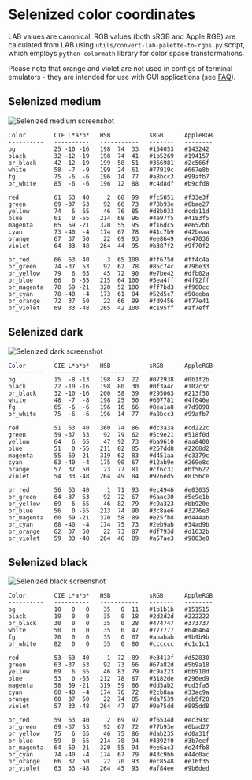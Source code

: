 Selenized color coordinates
===========================

LAB values are canonical.  RGB values (both sRGB and Apple RGB) are calculated
from LAB using `utils/convert-lab-palette-to-rgbs.py` script, which employs
`python-colormath` library for color space transformations.

Please note that orange and violet are not used in configs of terminal
emulators - they are intended for use with GUI applications (see
[FAQ](README.md#where-are-orange-and-violet)).



Selenized medium
----------------

![Selenized medium screenshot](http://i.imgur.com/U4y7JTc.png)

```
Color        CIE L*a*b*   HSB           sRGB      AppleRGB
----------   ----------   -----------   -------   --------
bg           25 -10 -16   198  74  33   #154053   #143242
black        32 -12 -19   198  74  41   #1b5269   #194157
br_black     42 -12 -19   199  58  51   #366981   #2c566f
white        58  -7  -9   199  24  61   #77919c   #667e8b
fg           75  -6  -6   196  14  77   #a8bcc3   #99afb7
br_white     85  -6  -6   196  12  88   #c4d8df   #b9cfd8

red          61  63  40     2  68  99   #fc5851   #f33e3f
green        69 -37  53    92  66  73   #78b93e   #6bae27
yellow       74   6  65    46  76  85   #d8b033   #cda11d
blue         61   0 -55   214  68  96   #4e97f5   #4183f5
magenta      65  59 -21   320  55  95   #f16dc5   #e652bb
cyan         73 -40  -4   174  67  78   #41c7b9   #42beaa
orange       67  37  50    22  69  93   #ee8649   #e47036
violet       64  33 -48   264  44  95   #b387f2   #9f70f2

br_red       66  63  40     3  65 100   #ff675d   #ff4c4a
br_green     74 -37  53    92  62  78   #85c74c   #79be33
br_yellow    79   6  65    45  72  90   #e7be42   #dfb02a
br_blue      66   0 -55   215  64 100   #5ea4ff   #4f92ff
br_magenta   70  59 -21   320  52 100   #ff7bd3   #f960cc
br_cyan      78 -40  -4   173  61  84   #52d5c7   #50ceba
br_orange    72  37  50    22  66  99   #fd9456   #f77e41
br_violet    69  33 -48   265  42 100   #c195ff   #af7eff
```



Selenized dark
--------------

![Selenized dark screenshot](http://i.imgur.com/ZozQMRm.png)

```
Color        CIE L*a*b*   HSB           sRGB      AppleRGB
----------   ----------   -----------   -------   --------
bg           15  -8 -13   198  87  22   #072938   #0b1f2b
black        22 -10 -16   198  80  30   #0f3a4c   #102c3c
br_black     32 -10 -16   200  58  39   #295063   #213f50
white        48  -7  -8   198  25  50   #607781   #4f646e
fg           65  -6  -6   196  16  66   #8ea1a8   #7d9098
br_white     75  -6  -6   196  14  77   #a8bcc3   #99afb7

red          51  63  40   360  74  86   #dc3a3a   #cd222c
green        59 -37  53    92  79  62   #5c9e21   #518f0d
yellow       64   6  65    47  92  73   #ba9610   #aa8400
blue         51   0 -55   211  82  85   #267dd8   #2268d2
magenta      55  59 -21   319  62  83   #d451aa   #c3379c
cyan         63 -40  -4   175  90  67   #12ab9e   #269e8c
orange       57  37  50    23  77  81   #cf6c31   #bf5622
violet       54  33 -48   264  49  84   #976ed5   #8156ce

br_red       56  63  40     1  71  93   #ec4946   #e03035
br_green     64 -37  53    92  72  67   #6aac30   #5e9e1b
br_yellow    69   6  65    46  82  79   #c9a323   #bb920e
br_blue      56   0 -55   213  74  90   #3c8ae6   #3276e3
br_magenta   60  59 -21   320  58  89   #e25fb8   #d444ab
br_cyan      68 -40  -4   174  75  73   #2eb9ab   #34ad9b
br_orange    62  37  50    22  73  87   #df793d   #d1632b
br_violet    59  33 -48   264  46  89   #a57ae3   #9063e0
```



Selenized black
---------------

![Selenized black screenshot](http://i.imgur.com/Yk9OfdL.png)

```
Color        CIE L*a*b*   HSB           sRGB      AppleRGB
----------   ----------   -----------   -------   --------
bg           10   0   0    35   0  11   #1b1b1b   #151515
black        19   0   0    35   0  18   #2d2d2d   #222222
br_black     30   0   0    35   0  28   #474747   #373737
white        50   0   0    35   0  47   #777777   #646464
fg           70   0   0    35   0  67   #ababab   #9b9b9b
br_white     82   0   0    35   0  80   #cccccc   #c1c1c1

red          53  63  40     1  72  89   #e3413f   #d52830
green        63 -37  53    92  73  66   #67a82d   #5b9a18
yellow       69   6  65    46  83  79   #c9a223   #bb910d
blue         53   0 -55   212  78  87   #3182de   #296ed9
magenta      58  59 -21   319  59  86   #dd5ab2   #cd3fa5
cyan         68 -40  -4   174  76  72   #2cb8aa   #33ac9a
orange       60  37  50    22  74  85   #da7539   #cb5f28
violet       57  33 -48   264  47  87   #9e75dd   #895dd8

br_red       59  63  40     2  69  97   #f6534d   #ec393c
br_green     69 -37  53    92  67  72   #77b93e   #6bad27
br_yellow    75   6  65    46  75  86   #dab235   #d0a31f
br_blue      59   0 -55   214  70  94   #4892f0   #3b7eef
br_magenta   64  59 -21   320  55  94   #ee6ac3   #e24fb8
br_cyan      74 -40  -4   174  67  79   #43c9bb   #44c0ac
br_orange    66  37  50    22  70  93   #ec8548   #e16f35
br_violet    63  33 -48   264  45  93   #af84ee   #9b6ded
```

